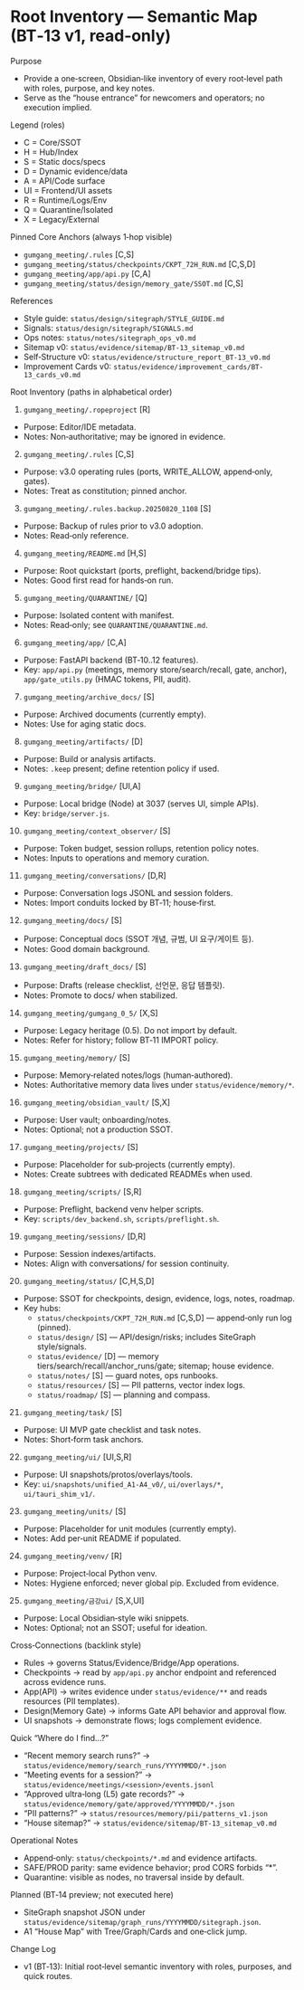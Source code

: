 # Root Inventory — Semantic Map (BT‑13 v1, read‑only)

Purpose
- Provide a one‑screen, Obsidian‑like inventory of every root‑level path with roles, purpose, and key notes.
- Serve as the “house entrance” for newcomers and operators; no execution implied.

Legend (roles)
- C = Core/SSOT
- H = Hub/Index
- S = Static docs/specs
- D = Dynamic evidence/data
- A = API/Code surface
- UI = Frontend/UI assets
- R = Runtime/Logs/Env
- Q = Quarantine/Isolated
- X = Legacy/External

Pinned Core Anchors (always 1‑hop visible)
- `gumgang_meeting/.rules` [C,S]
- `gumgang_meeting/status/checkpoints/CKPT_72H_RUN.md` [C,S,D]
- `gumgang_meeting/app/api.py` [C,A]
- `gumgang_meeting/status/design/memory_gate/SSOT.md` [C,S]

References
- Style guide: `status/design/sitegraph/STYLE_GUIDE.md`
- Signals: `status/design/sitegraph/SIGNALS.md`
- Ops notes: `status/notes/sitegraph_ops_v0.md`
- Sitemap v0: `status/evidence/sitemap/BT-13_sitemap_v0.md`
- Self‑Structure v0: `status/evidence/structure_report_BT-13_v0.md`
- Improvement Cards v0: `status/evidence/improvement_cards/BT-13_cards_v0.md`

Root Inventory (paths in alphabetical order)

1) `gumgang_meeting/.ropeproject` [R]
- Purpose: Editor/IDE metadata.
- Notes: Non‑authoritative; may be ignored in evidence.

2) `gumgang_meeting/.rules` [C,S]
- Purpose: v3.0 operating rules (ports, WRITE_ALLOW, append‑only, gates).
- Notes: Treat as constitution; pinned anchor.

3) `gumgang_meeting/.rules.backup.20250820_1108` [S]
- Purpose: Backup of rules prior to v3.0 adoption.
- Notes: Read‑only reference.

4) `gumgang_meeting/README.md` [H,S]
- Purpose: Root quickstart (ports, preflight, backend/bridge tips).
- Notes: Good first read for hands‑on run.

5) `gumgang_meeting/QUARANTINE/` [Q]
- Purpose: Isolated content with manifest.
- Notes: Read‑only; see `QUARANTINE/QUARANTINE.md`.

6) `gumgang_meeting/app/` [C,A]
- Purpose: FastAPI backend (BT‑10..12 features).
- Key: `app/api.py` (meetings, memory store/search/recall, gate, anchor), `app/gate_utils.py` (HMAC tokens, PII, audit).

7) `gumgang_meeting/archive_docs/` [S]
- Purpose: Archived documents (currently empty).
- Notes: Use for aging static docs.

8) `gumgang_meeting/artifacts/` [D]
- Purpose: Build or analysis artifacts.
- Notes: `.keep` present; define retention policy if used.

9) `gumgang_meeting/bridge/` [UI,A]
- Purpose: Local bridge (Node) at 3037 (serves UI, simple APIs).
- Key: `bridge/server.js`.

10) `gumgang_meeting/context_observer/` [S]
- Purpose: Token budget, session rollups, retention policy notes.
- Notes: Inputs to operations and memory curation.

11) `gumgang_meeting/conversations/` [D,R]
- Purpose: Conversation logs JSONL and session folders.
- Notes: Import conduits locked by BT‑11; house‑first.

12) `gumgang_meeting/docs/` [S]
- Purpose: Conceptual docs (SSOT 개념, 규범, UI 요구/게이트 등).
- Notes: Good domain background.

13) `gumgang_meeting/draft_docs/` [S]
- Purpose: Drafts (release checklist, 선언문, 응답 템플릿).
- Notes: Promote to docs/ when stabilized.

14) `gumgang_meeting/gumgang_0_5/` [X,S]
- Purpose: Legacy heritage (0.5). Do not import by default.
- Notes: Refer for history; follow BT‑11 IMPORT policy.

15) `gumgang_meeting/memory/` [S]
- Purpose: Memory‑related notes/logs (human‑authored).
- Notes: Authoritative memory data lives under `status/evidence/memory/*`.

16) `gumgang_meeting/obsidian_vault/` [S,X]
- Purpose: User vault; onboarding/notes.
- Notes: Optional; not a production SSOT.

17) `gumgang_meeting/projects/` [S]
- Purpose: Placeholder for sub‑projects (currently empty).
- Notes: Create subtrees with dedicated READMEs when used.

18) `gumgang_meeting/scripts/` [S,R]
- Purpose: Preflight, backend venv helper scripts.
- Key: `scripts/dev_backend.sh`, `scripts/preflight.sh`.

19) `gumgang_meeting/sessions/` [D,R]
- Purpose: Session indexes/artifacts.
- Notes: Align with conversations/ for session continuity.

20) `gumgang_meeting/status/` [C,H,S,D]
- Purpose: SSOT for checkpoints, design, evidence, logs, notes, roadmap.
- Key hubs:
  - `status/checkpoints/CKPT_72H_RUN.md` [C,S,D] — append‑only run log (pinned).
  - `status/design/` [S] — API/design/risks; includes SiteGraph style/signals.
  - `status/evidence/` [D] — memory tiers/search/recall/anchor_runs/gate; sitemap; house evidence.
  - `status/notes/` [S] — guard notes, ops runbooks.
  - `status/resources/` [S] — PII patterns, vector index logs.
  - `status/roadmap/` [S] — planning and compass.

21) `gumgang_meeting/task/` [S]
- Purpose: UI MVP gate checklist and task notes.
- Notes: Short‑form task anchors.

22) `gumgang_meeting/ui/` [UI,S,R]
- Purpose: UI snapshots/protos/overlays/tools.
- Key: `ui/snapshots/unified_A1-A4_v0/`, `ui/overlays/*`, `ui/tauri_shim_v1/`.

23) `gumgang_meeting/units/` [S]
- Purpose: Placeholder for unit modules (currently empty).
- Notes: Add per‑unit README if populated.

24) `gumgang_meeting/venv/` [R]
- Purpose: Project‑local Python venv.
- Notes: Hygiene enforced; never global pip. Excluded from evidence.

25) `gumgang_meeting/금강ui/` [S,X,UI]
- Purpose: Local Obsidian‑style wiki snippets.
- Notes: Optional; not an SSOT; useful for ideation.

Cross‑Connections (backlink style)
- Rules → governs Status/Evidence/Bridge/App operations.
- Checkpoints → read by `app/api.py` anchor endpoint and referenced across evidence runs.
- App(API) → writes evidence under `status/evidence/**` and reads resources (PII templates).
- Design(Memory Gate) → informs Gate API behavior and approval flow.
- UI snapshots → demonstrate flows; logs complement evidence.

Quick “Where do I find…?”
- “Recent memory search runs?” → `status/evidence/memory/search_runs/YYYYMMDD/*.json`
- “Meeting events for a session?” → `status/evidence/meetings/<session>/events.jsonl`
- “Approved ultra‑long (L5) gate records?” → `status/evidence/memory/gate/approved/YYYYMMDD/*.json`
- “PII patterns?” → `status/resources/memory/pii/patterns_v1.json`
- “House sitemap?” → `status/evidence/sitemap/BT-13_sitemap_v0.md`

Operational Notes
- Append‑only: `status/checkpoints/*.md` and evidence artifacts.
- SAFE/PROD parity: same evidence behavior; prod CORS forbids “*”.
- Quarantine: visible as nodes, no traversal inside by default.

Planned (BT‑14 preview; not executed here)
- SiteGraph snapshot JSON under `status/evidence/sitemap/graph_runs/YYYYMMDD/sitegraph.json`.
- A1 “House Map” with Tree/Graph/Cards and one‑click jump.

Change Log
- v1 (BT‑13): Initial root‑level semantic inventory with roles, purposes, and quick routes.
